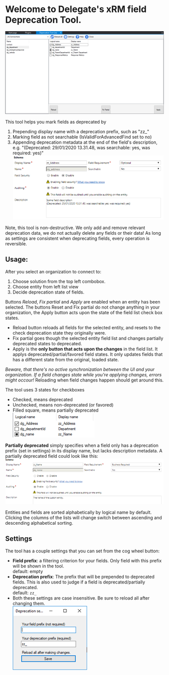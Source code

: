 # Welcome to Delegate's xRM field Deprecation Tool.
![Deprecation tool screenshot](images/full.png)

This tool helps you mark fields as deprecated by
1. Prepending display name with a deprecation prefix, such as "zz_"
2. Marking field as not searchable (IsValidForAdvancedFind set to no)
3. Appending deprecation metadata at the end of the field's description,    <br />e.g. "(Deprecated: 29/01/2020 13.31.48, was searchable: yes, was required: yes)"
![Deprecated plugin](images/deprecated_field.png)

Note, this tool is non-destructive.
We only add and remove relevant deprecation data, we do not actually delete any fields or their data! As long as settings are consistent when deprecating fields, every operation is reversible.


## Usage:
After you select an organization to connect to:
1. Choose solution from the top left combobox.
2. Choose entity from left list view
3. Decide deprecation state of fields.

Buttons *Reload*, *Fix partial* and *Apply* are enabled when an entity has been selected. The buttons Reset and Fix partial do not change anything in your organization, the Apply button acts upon the state of the field list check box states.
- Reload button reloads all fields for the selected entity, and resets to the check deprecation state they originally were.
- Fix partial goes though the selected entity field list and changes partially deprecated states to deprecated.
- Apply is the **only button that acts upon the changes** in the field list. It applys deprecated/partial/favored field states. It only updates fields that has a different state from the original, loaded state.

*Beware, that there's no active synchronization between the UI and your organization. If a field changes state while you're applying changes, errors might occour!* Reloading when field changes happen should get around this. 

The tool uses 3 states for checkboxes
- Checked, means deprecated
- Unchecked, means non-deprecated (or favored)
- Filled square, means partially deprecated
<br />![Deprecation states](images/deprecation_states.png)

**Partially deprecated** simply specifies when a field only has a deprecation prefix (set in settings) in its display name, 
but lacks description metadata. A partially deprecated field could look like this:
![Deprecated plugin](images/partially_deprecated_field.png)

Entities and fields are sorted alphabetically by logical name by default. Clicking the columns of the lists will change switch between ascending and descending alphabetical sorting.

## Settings
The tool has a couple settings that you can set from the cog wheel button:
- **Field prefix**: a filtering criterion for your fields. Only field with this prefix will be shown in the tool.
<br/> default: empty
- **Deprecation prefix**: The prefix that will be prepended to deprecated fields. This is also used to judge if a field is deprecated/partially deprecated. 
<br/> default: `zz_`
- Both these settings are case insensitive. Be sure to reload all after changing them.
<br />![Deprecation settings default values](images/deprecation_settings.png)